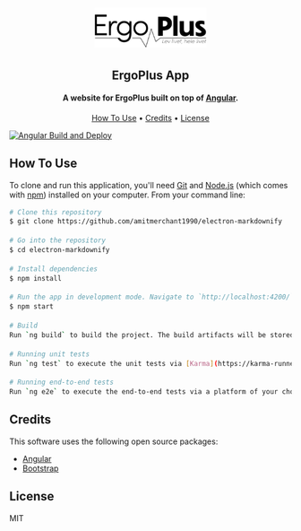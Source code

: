 <h1 align="center">
  <a href="http://www.ergoplus.dk"><img src="https://raw.githubusercontent.com/larsk7cdk/ergoplus-app/main/public/assets/images/logosort.png" alt="ErgoPlus" width="200"></a> 
</h1>

<h2 align="center">ErgoPlus App</h2>

<h4 align="center">A website for ErgoPlus built on top of <a href="http://angular.io" target="_blank">Angular</a>.</h4>

<p align="center">
  <a href="#how-to-use">How To Use</a> •
  <a href="#credits">Credits</a> •
  <a href="#license">License</a>
</p>

[![Angular Build and Deploy](https://github.com/larsk7cdk/ergoplus-app/actions/workflows/angular.yml/badge.svg)](https://github.com/larsk7cdk/ergoplus-app/actions/workflows/angular.yml)

## How To Use

To clone and run this application, you'll need [Git](https://git-scm.com) and [Node.js](https://nodejs.org/en/download/) (which comes with [npm](http://npmjs.com)) installed on your computer. From your command line:

```bash
# Clone this repository
$ git clone https://github.com/amitmerchant1990/electron-markdownify

# Go into the repository
$ cd electron-markdownify

# Install dependencies
$ npm install

# Run the app in development mode. Navigate to `http://localhost:4200/`. The application will automatically reload if you change any of the source files.
$ npm start
 
# Build
Run `ng build` to build the project. The build artifacts will be stored in the `dist/` directory.

# Running unit tests
Run `ng test` to execute the unit tests via [Karma](https://karma-runner.github.io).

# Running end-to-end tests
Run `ng e2e` to execute the end-to-end tests via a platform of your choice. To use this command, you need to first add a package that implements end-to-end testing capabilities.

```

## Credits

This software uses the following open source packages:

- [Angular](http://angular.io/)
- [Bootstrap](https://bootstrap.com/)

## License

MIT



